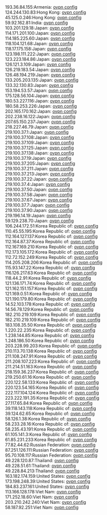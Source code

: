 193.36.84.155:Armenia: [ovpn config](vpn/193_36_84_155.ovpn)  
124.244.130.83:Hong Kong: [ovpn config](vpn/124_244_130_83.ovpn)  
45.125.0.246:Hong Kong: [ovpn config](vpn/45_125_0_246.ovpn)  
59.92.162.81:India: [ovpn config](vpn/59_92_162_81.ovpn)  
103.201.129.18:Japan: [ovpn config](vpn/103_201_129_18.ovpn)  
114.171.201.100:Japan: [ovpn config](vpn/114_171_201_100.ovpn)  
114.185.225.60:Japan: [ovpn config](vpn/114_185_225_60.ovpn)  
118.104.121.68:Japan: [ovpn config](vpn/118_104_121_68.ovpn)  
118.17.175.158:Japan: [ovpn config](vpn/118_17_175_158.ovpn)  
123.198.111.222:Japan: [ovpn config](vpn/123_198_111_222.ovpn)  
123.223.184.86:Japan: [ovpn config](vpn/123_223_184_86.ovpn)  
126.121.3.109:Japan: [ovpn config](vpn/126_121_3_109.ovpn)  
126.219.183.54:Japan: [ovpn config](vpn/126_219_183_54.ovpn)  
126.48.194.219:Japan: [ovpn config](vpn/126_48_194_219.ovpn)  
133.205.203.135:Japan: [ovpn config](vpn/133_205_203_135.ovpn)  
133.32.130.83:Japan: [ovpn config](vpn/133_32_130_83.ovpn)  
153.194.53.57:Japan: [ovpn config](vpn/153_194_53_57.ovpn)  
175.128.56.104:Japan: [ovpn config](vpn/175_128_56_104.ovpn)  
180.53.227.116:Japan: [ovpn config](vpn/180_53_227_116.ovpn)  
180.58.253.226:Japan: [ovpn config](vpn/180_58_253_226.ovpn)  
202.165.170.162:Japan: [ovpn config](vpn/202_165_170_162.ovpn)  
202.238.16.122:Japan: [ovpn config](vpn/202_238_16_122.ovpn)  
207.65.150.237:Japan: [ovpn config](vpn/207_65_150_237.ovpn)  
218.227.46.79:Japan: [ovpn config](vpn/218_227_46_79.ovpn)  
219.100.37.1:Japan: [ovpn config](vpn/219_100_37_1.ovpn)  
219.100.37.108:Japan: [ovpn config](vpn/219_100_37_108.ovpn)  
219.100.37.109:Japan: [ovpn config](vpn/219_100_37_109.ovpn)  
219.100.37.125:Japan: [ovpn config](vpn/219_100_37_125.ovpn)  
219.100.37.138:Japan: [ovpn config](vpn/219_100_37_138.ovpn)  
219.100.37.19:Japan: [ovpn config](vpn/219_100_37_19.ovpn)  
219.100.37.205:Japan: [ovpn config](vpn/219_100_37_205.ovpn)  
219.100.37.211:Japan: [ovpn config](vpn/219_100_37_211.ovpn)  
219.100.37.213:Japan: [ovpn config](vpn/219_100_37_213.ovpn)  
219.100.37.22:Japan: [ovpn config](vpn/219_100_37_22.ovpn)  
219.100.37.4:Japan: [ovpn config](vpn/219_100_37_4.ovpn)  
219.100.37.50:Japan: [ovpn config](vpn/219_100_37_50.ovpn)  
219.100.37.58:Japan: [ovpn config](vpn/219_100_37_58.ovpn)  
219.100.37.67:Japan: [ovpn config](vpn/219_100_37_67.ovpn)  
219.100.37.7:Japan: [ovpn config](vpn/219_100_37_7.ovpn)  
219.100.37.90:Japan: [ovpn config](vpn/219_100_37_90.ovpn)  
219.196.14.19:Japan: [ovpn config](vpn/219_196_14_19.ovpn)  
59.129.238.70:Japan: [ovpn config](vpn/59_129_238_70.ovpn)  
106.244.172.51:Korea Republic of: [ovpn config](vpn/106_244_172_51.ovpn)  
110.45.55.195:Korea Republic of: [ovpn config](vpn/110_45_55_195.ovpn)  
112.164.127.137:Korea Republic of: [ovpn config](vpn/112_164_127_137.ovpn)  
112.164.87.37:Korea Republic of: [ovpn config](vpn/112_164_87_37.ovpn)  
112.167.169.210:Korea Republic of: [ovpn config](vpn/112_167_169_210.ovpn)  
112.173.105.172:Korea Republic of: [ovpn config](vpn/112_173_105_172.ovpn)  
112.72.152.249:Korea Republic of: [ovpn config](vpn/112_72_152_249.ovpn)  
114.205.208.206:Korea Republic of: [ovpn config](vpn/114_205_208_206.ovpn)  
115.93.147.22:Korea Republic of: [ovpn config](vpn/115_93_147_22.ovpn)  
116.126.217.63:Korea Republic of: [ovpn config](vpn/116_126_217_63.ovpn)  
118.44.2.91:Korea Republic of: [ovpn config](vpn/118_44_2_91.ovpn)  
121.136.171.74:Korea Republic of: [ovpn config](vpn/121_136_171_74.ovpn)  
121.162.151.157:Korea Republic of: [ovpn config](vpn/121_162_151_157.ovpn)  
121.169.0.51:Korea Republic of: [ovpn config](vpn/121_169_0_51.ovpn)  
121.190.179.80:Korea Republic of: [ovpn config](vpn/121_190_179_80.ovpn)  
14.52.103.178:Korea Republic of: [ovpn config](vpn/14_52_103_178.ovpn)  
14.56.78.129:Korea Republic of: [ovpn config](vpn/14_56_78_129.ovpn)  
182.210.219.109:Korea Republic of: [ovpn config](vpn/182_210_219_109.ovpn)  
182.210.219.109:Korea Republic of: [ovpn config](vpn/182_210_219_109.ovpn)  
183.108.35.50:Korea Republic of: [ovpn config](vpn/183_108_35_50.ovpn)  
1.220.22.235:Korea Republic of: [ovpn config](vpn/1_220_22_235.ovpn)  
1.238.144.85:Korea Republic of: [ovpn config](vpn/1_238_144_85.ovpn)  
1.248.186.50:Korea Republic of: [ovpn config](vpn/1_248_186_50.ovpn)  
203.228.99.203:Korea Republic of: [ovpn config](vpn/203_228_99_203.ovpn)  
210.113.70.138:Korea Republic of: [ovpn config](vpn/210_113_70_138.ovpn)  
211.108.247.91:Korea Republic of: [ovpn config](vpn/211_108_247_91.ovpn)  
211.208.107.223:Korea Republic of: [ovpn config](vpn/211_208_107_223.ovpn)  
211.214.51.163:Korea Republic of: [ovpn config](vpn/211_214_51_163.ovpn)  
218.159.36.237:Korea Republic of: [ovpn config](vpn/218_159_36_237.ovpn)  
219.250.61.16:Korea Republic of: [ovpn config](vpn/219_250_61_16.ovpn)  
220.122.58.133:Korea Republic of: [ovpn config](vpn/220_122_58_133.ovpn)  
220.123.54.165:Korea Republic of: [ovpn config](vpn/220_123_54_165.ovpn)  
222.117.104.124:Korea Republic of: [ovpn config](vpn/222_117_104_124.ovpn)  
223.222.191.35:Korea Republic of: [ovpn config](vpn/223_222_191_35.ovpn)  
27.117.65.84:Korea Republic of: [ovpn config](vpn/27_117_65_84.ovpn)  
39.118.143.118:Korea Republic of: [ovpn config](vpn/39_118_143_118.ovpn)  
39.124.62.65:Korea Republic of: [ovpn config](vpn/39_124_62_65.ovpn)  
58.126.1.38:Korea Republic of: [ovpn config](vpn/58_126_1_38.ovpn)  
58.233.28.16:Korea Republic of: [ovpn config](vpn/58_233_28_16.ovpn)  
58.235.43.191:Korea Republic of: [ovpn config](vpn/58_235_43_191.ovpn)  
61.105.141.3:Korea Republic of: [ovpn config](vpn/61_105_141_3.ovpn)  
61.85.231.233:Korea Republic of: [ovpn config](vpn/61_85_231_233.ovpn)  
77.82.44.62:Russian Federation: [ovpn config](vpn/77_82_44_62.ovpn)  
87.251.126.111:Russian Federation: [ovpn config](vpn/87_251_126_111.ovpn)  
95.70.108.117:Russian Federation: [ovpn config](vpn/95_70_108_117.ovpn)  
49.228.120.87:Thailand: [ovpn config](vpn/49_228_120_87.ovpn)  
49.228.51.61:Thailand: [ovpn config](vpn/49_228_51_61.ovpn)  
49.228.84.213:Thailand: [ovpn config](vpn/49_228_84_213.ovpn)  
163.182.174.159:United States: [ovpn config](vpn/163_182_174_159.ovpn)  
173.198.248.39:United States: [ovpn config](vpn/173_198_248_39.ovpn)  
184.83.237.161:United States: [ovpn config](vpn/184_83_237_161.ovpn)  
113.166.128.178:Viet Nam: [ovpn config](vpn/113_166_128_178.ovpn)  
171.252.18.60:Viet Nam: [ovpn config](vpn/171_252_18_60.ovpn)  
203.210.242.240:Viet Nam: [ovpn config](vpn/203_210_242_240.ovpn)  
58.187.92.251:Viet Nam: [ovpn config](vpn/58_187_92_251.ovpn)  
